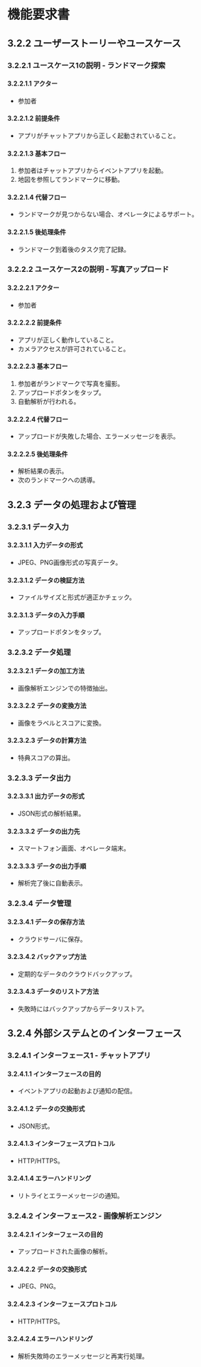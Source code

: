 # 機能要求書

## 3.2.2 ユーザーストーリーやユースケース

### 3.2.2.1 ユースケース1の説明 - ランドマーク探索

#### 3.2.2.1.1 アクター
- 参加者

#### 3.2.2.1.2 前提条件
- アプリがチャットアプリから正しく起動されていること。

#### 3.2.2.1.3 基本フロー
1. 参加者はチャットアプリからイベントアプリを起動。
2. 地図を参照してランドマークに移動。

#### 3.2.2.1.4 代替フロー
- ランドマークが見つからない場合、オペレータによるサポート。

#### 3.2.2.1.5 後処理条件
- ランドマーク到着後のタスク完了記録。

### 3.2.2.2 ユースケース2の説明 - 写真アップロード

#### 3.2.2.2.1 アクター
- 参加者

#### 3.2.2.2.2 前提条件
- アプリが正しく動作していること。
- カメラアクセスが許可されていること。

#### 3.2.2.2.3 基本フロー
1. 参加者がランドマークで写真を撮影。
2. アップロードボタンをタップ。
3. 自動解析が行われる。

#### 3.2.2.2.4 代替フロー
- アップロードが失敗した場合、エラーメッセージを表示。

#### 3.2.2.2.5 後処理条件
- 解析結果の表示。
- 次のランドマークへの誘導。

## 3.2.3 データの処理および管理

### 3.2.3.1 データ入力

#### 3.2.3.1.1 入力データの形式
- JPEG、PNG画像形式の写真データ。

#### 3.2.3.1.2 データの検証方法
- ファイルサイズと形式が適正かチェック。

#### 3.2.3.1.3 データの入力手順
- アップロードボタンをタップ。

### 3.2.3.2 データ処理

#### 3.2.3.2.1 データの加工方法
- 画像解析エンジンでの特徴抽出。

#### 3.2.3.2.2 データの変換方法
- 画像をラベルとスコアに変換。

#### 3.2.3.2.3 データの計算方法
- 特典スコアの算出。

### 3.2.3.3 データ出力

#### 3.2.3.3.1 出力データの形式
- JSON形式の解析結果。

#### 3.2.3.3.2 データの出力先
- スマートフォン画面、オペレータ端末。

#### 3.2.3.3.3 データの出力手順
- 解析完了後に自動表示。

### 3.2.3.4 データ管理

#### 3.2.3.4.1 データの保存方法
- クラウドサーバに保存。

#### 3.2.3.4.2 バックアップ方法
- 定期的なデータのクラウドバックアップ。

#### 3.2.3.4.3 データのリストア方法
- 失敗時にはバックアップからデータリストア。

## 3.2.4 外部システムとのインターフェース

### 3.2.4.1 インターフェース1 - チャットアプリ

#### 3.2.4.1.1 インターフェースの目的
- イベントアプリの起動および通知の配信。

#### 3.2.4.1.2 データの交換形式
- JSON形式。

#### 3.2.4.1.3 インターフェースプロトコル
- HTTP/HTTPS。

#### 3.2.4.1.4 エラーハンドリング
- リトライとエラーメッセージの通知。

### 3.2.4.2 インターフェース2 - 画像解析エンジン

#### 3.2.4.2.1 インターフェースの目的
- アップロードされた画像の解析。

#### 3.2.4.2.2 データの交換形式
- JPEG、PNG。

#### 3.2.4.2.3 インターフェースプロトコル
- HTTP/HTTPS。

#### 3.2.4.2.4 エラーハンドリング
- 解析失敗時のエラーメッセージと再実行処理。